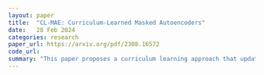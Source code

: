 ```yaml
---
layout: paper
title:  "CL-MAE: Curriculum-Learned Masked Autoencoders"
date:   28 Feb 2024
categories: research
paper_url: https://arxiv.org/pdf/2308.16572
code_url: 
summary: "This paper proposes a curriculum learning approach that updates the masking strategy of Masked Auto Encoders (MAE) to progressively increase the complexity of the self-supervised reconstruction task. To achieve this, a novel learnable masking module is introduced, capable of generating masks of varying complexities, and integrated into masked autoencoders (MAE). This module is jointly trained with the MAE, adjusting its behavior from partner (optimizing the same reconstruction loss) to adversary (optimizing the opposite loss), with a smooth transition regulated by a factor multiplied with the reconstruction loss. This training procedure creates an easy-to-hard curriculum. The Curriculum-Learned Masked Autoencoder (CL-MAE) is trained on ImageNet and demonstrates superior representation learning compared to MAE. Empirical results on five downstream tasks confirm that curriculum learning can successfully self-supervise masked autoencoders."
---
```



